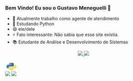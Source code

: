 ### Bem Vindo! Eu sou o Gustavo Meneguelli 👋



- 🔭 Atualmente trabalho como agente de atendimento
- 🌱 Estudando Python
- 😄 ele/dele
- ⚡ Fato interessante: Não sabia que esse site existia.
- 📚 Estudante de Análise e Desenvolvimento de Sistemas


<div align="center">
  <a href="https://github.com/GustavoMeneguelli">
  <img height="180em" src="https://github-readme-stats.vercel.app/api?username=gustavomeneguelli&show_icons=true&theme=dark&include_all_commits=true&count_private=true"/>
  <img height="180em" src="https://github-readme-stats.vercel.app/api/top-langs/?username=gustavomeneguelli&layout=compact&langs_count=7&theme=dark"/>
</div>

<div style="display: inline_block"><br>
  <img align="center" alt="Rafa-Python" height="30" width="40" src="https://raw.githubusercontent.com/devicons/devicon/master/icons/python/python-original.svg">
</div>

<div> 
  <a href="https://www.instagram.com/gusta_meneguelli/" target="_blank"><img src="https://img.shields.io/badge/-Instagram-%23E4405F?style=for-the-badge&logo=instagram&logoColor=white" target="_blank"></a>
  <a href="https://www.linkedin.com/in/gustavo-meneguelli-a0799a1b4/" target="_blank"><img src="https://img.shields.io/badge/-LinkedIn-%230077B5?style=for-the-badge&logo=linkedin&logoColor=white" target="_blank"></a> 
 
